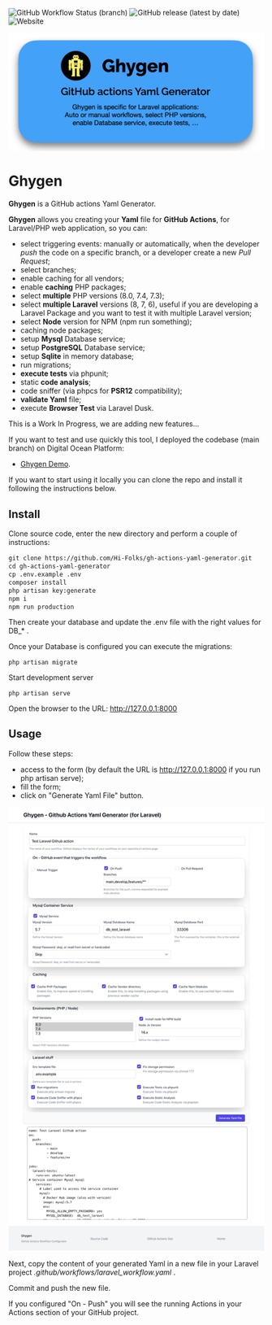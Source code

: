 ![GitHub Workflow Status (branch)](https://img.shields.io/github/workflow/status/Hi-Folks/gh-actions-yaml-generator/Test%20Laravel%20Github%20action/main?style=for-the-badge)
![GitHub release (latest by date)](https://img.shields.io/github/v/release/Hi-Folks/gh-actions-yaml-generator?style=for-the-badge)
![Website](https://img.shields.io/website?label=Demo%20Site&style=for-the-badge&url=https%3A%2F%2Fghygen.hi-folks.dev%2F)

![Ghygen](ghygen-github-actions-yaml-generator-laravel.png "Ghygen")

# Ghygen
__Ghygen__ is a GitHub actions Yaml Generator.

__Ghygen__ allows you creating your __Yaml__ file for __GitHub Actions__, for Laravel/PHP web application,  so you can:

- select triggering events: manually or automatically, when the developer _push_ the code on a specific branch, or a developer create a new _Pull Request_;
- select branches;
- enable caching for all vendors;
- enable __caching__ PHP packages;
- select __multiple__ PHP versions (8.0, 7.4, 7.3);
- select __multiple Laravel__ versions (8, 7, 6), useful if you are developing a Laravel Package and you want to test it with multiple Laravel version;
- select __Node__ version for NPM (npm run something);
- caching node packages;
- setup __Mysql__ Database service;
- setup __PostgreSQL__ Database service;
- setup __Sqlite__ in memory database;
- run migrations;
- __execute tests__ via phpunit;
- static __code analysis__; 
- code sniffer (via phpcs for __PSR12__ compatibility);
- __validate Yaml__ file;
- execute __Browser Test__ via Laravel Dusk.

This is a Work In Progress, we are adding new features...

If you want to test and use quickly this tool, I deployed the codebase (main branch) on Digital Ocean Platform:

- [Ghygen Demo](https://ghygen.hi-folks.dev/).

If you want to start using it locally you can clone the repo and install it following the instructions below.

## Install
Clone source code, enter the new directory and perform a couple of instructions:
```shell
git clone https://github.com/Hi-Folks/gh-actions-yaml-generator.git
cd gh-actions-yaml-generator
cp .env.example .env
composer install
php artisan key:generate
npm i
npm run production
```
Then create your database and update the .env file with the right values for DB_* .

Once your Database is configured you can execute the migrations:
```shell
php artisan migrate
```
Start development server
```shell
php artisan serve
```
Open the browser to the URL: http://127.0.0.1:8000

## Usage
Follow these steps:
- access to the form (by default the URL is http://127.0.0.1:8000 if you run php artisan serve);
- fill the form;
- click on "Generate Yaml File" button.

![github-actions-generator-laravel](github-actions-generator-laravel.png "github-actions-generator-laravel")

Next, copy the content of your generated Yaml in a new file in your Laravel project _.github/workflows/laravel_workflow.yaml_ .

Commit and push the new file.

If you configured "On - Push" you will see the running Actions in your Actions section of your GitHub project.
